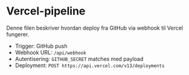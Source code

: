 # Vercel-pipeline

Denne filen beskriver hvordan deploy fra GitHub via webhook til Vercel fungerer.

- Trigger: GitHub push
- Webhook URL: `/api/webhook`
- Autentisering: `GITHUB_SECRET` matches med payload
- Deployment: `POST https://api.vercel.com/v13/deployments`
